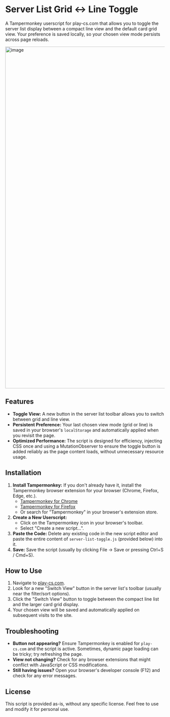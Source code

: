 # Server List Grid ↔ Line Toggle

A Tampermonkey userscript for play-cs.com that allows you to toggle the server list display between a compact line view and the default card grid view. Your preference is saved locally, so your chosen view mode persists across page reloads.

<img width="1920" height="1080" alt="image" src="https://github.com/user-attachments/assets/4dd42394-bd61-42cf-aa46-29969aea28dc" />


## Features

*   **Toggle View:** A new button in the server list toolbar allows you to switch between grid and line view.
*   **Persistent Preference:** Your last chosen view mode (grid or line) is saved in your browser's `localStorage` and automatically applied when you revisit the page.
*   **Optimized Performance:** The script is designed for efficiency, injecting CSS once and using a MutationObserver to ensure the toggle button is added reliably as the page content loads, without unnecessary resource usage.

## Installation

1.  **Install Tampermonkey:** If you don't already have it, install the Tampermonkey browser extension for your browser (Chrome, Firefox, Edge, etc.).
    *   [Tampermonkey for Chrome](https://chrome.google.com/webstore/detail/tampermonkey/dhdgffkkebhmkfjojejmpbldmpobfkfo)
    *   [Tampermonkey for Firefox](https://addons.mozilla.org/en-US/firefox/addon/tampermonkey/)
    *   Or search for "Tampermonkey" in your browser's extension store.
2.  **Create a New Userscript:**
    *   Click on the Tampermonkey icon in your browser's toolbar.
    *   Select "Create a new script...".
3.  **Paste the Code:** Delete any existing code in the new script editor and paste the entire content of `server-list-toggle.js` (provided below) into it.
4.  **Save:** Save the script (usually by clicking File -> Save or pressing Ctrl+S / Cmd+S).

## How to Use

1.  Navigate to [play-cs.com](https://play-cs.com/).
2.  Look for a new "Switch View" button in the server list's toolbar (usually near the filter/sort options).
3.  Click the "Switch View" button to toggle between the compact line list and the larger card grid display.
4.  Your chosen view will be saved and automatically applied on subsequent visits to the site.

## Troubleshooting

*   **Button not appearing?** Ensure Tampermonkey is enabled for `play-cs.com` and the script is active. Sometimes, dynamic page loading can be tricky; try refreshing the page.
*   **View not changing?** Check for any browser extensions that might conflict with JavaScript or CSS modifications.
*   **Still having issues?** Open your browser's developer console (F12) and check for any error messages.

## License

This script is provided as-is, without any specific license. Feel free to use and modify it for personal use.
```
